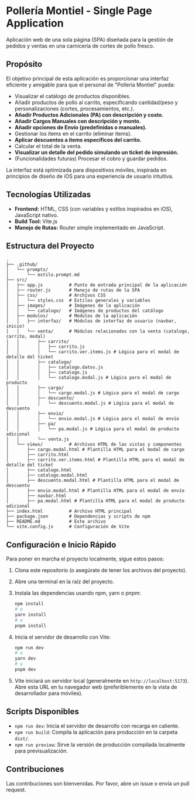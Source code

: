 # Pollería Montiel - Single Page Application

Aplicación web de una sola página (SPA) diseñada para la gestión de pedidos y ventas en una carnicería de cortes de pollo fresco.

## Propósito

El objetivo principal de esta aplicación es proporcionar una interfaz eficiente y amigable para que el personal de "Pollería Montiel" pueda:

*   Visualizar el catálogo de productos disponibles.
*   Añadir productos de pollo al carrito, especificando cantidad/peso y personalizaciones (cortes, procesamientos, etc.).
*   **Añadir Productos Adicionales (PA) con descripción y costo.**
*   **Añadir Cargos Manuales con descripción y monto.**
*   **Añadir opciones de Envío (predefinidas o manuales).**
*   Gestionar los items en el carrito (eliminar items).
*   **Aplicar descuentos a items específicos del carrito.**
*   Calcular el total de la venta.
*   **Visualizar un detalle del pedido simulando un ticket de impresión.**
*   (Funcionalidades futuras) Procesar el cobro y guardar pedidos.

La interfaz está optimizada para dispositivos móviles, inspirada en principios de diseño de iOS para una experiencia de usuario intuitiva.

## Tecnologías Utilizadas

*   **Frontend:** HTML, CSS (con variables y estilos inspirados en iOS), JavaScript nativo.
*   **Build Tool:** Vite.js
*   **Manejo de Rutas:** Router simple implementado en JavaScript.

## Estructura del Proyecto

```
.
├── .github/
│   └── prompts/
│       └── estilo.prompt.md
├── src/
│   ├── app.js          # Punto de entrada principal de la aplicación
│   ├── router.js       # Manejo de rutas de la SPA
│   ├── css/            # Archivos CSS
│   │   └── styles.css  # Estilos generales y variables
│   ├── images/         # Imágenes de la aplicación
│   │   └── catalogo/   # Imágenes de productos del catálogo
│   ├── modulos/        # Módulos de la aplicación
│   │   ├── interfaz/   # Módulos de interfaz de usuario (navbar, inicio)
│   │   └── venta/      # Módulos relacionados con la venta (catalogo, carrito, modal)
│   │       ├── carrito/
│   │       │   ├── carrito.js
│   │       │   └── carrito.ver.items.js # Lógica para el modal de detalle del ticket
│   │       ├── catalogo/
│   │       │   ├── catalogo.datos.js
│   │       │   ├── catalogo.js
│   │       │   └── catalogo.modal.js # Lógica para el modal de producto
│   │       ├── cargo/
│   │       │   └── cargo.modal.js # Lógica para el modal de cargo
│   │       ├── descuento/
│   │       │   └── descuento.modal.js # Lógica para el modal de descuento
│   │       ├── envio/
│   │       │   └── envio.modal.js # Lógica para el modal de envío
│   │       ├── pa/
│   │       │   └── pa.modal.js # Lógica para el modal de producto adicional
│   │       └── venta.js
│   └── views/          # Archivos HTML de las vistas y componentes
│       ├── cargo.modal.html # Plantilla HTML para el modal de cargo
│       ├── carrito.html
│       ├── carrito.ver.items.html # Plantilla HTML para el modal de detalle del ticket
│       ├── catalogo.html
│       ├── catalogo.modal.html
│       ├── descuento.modal.html # Plantilla HTML para el modal de descuento
│       ├── envio.modal.html # Plantilla HTML para el modal de envío
│       ├── navbar.html
│       ├── pa.modal.html # Plantilla HTML para el modal de producto adicional
├── index.html          # Archivo HTML principal
├── package.json        # Dependencias y scripts de npm
├── README.md           # Este archivo
└── vite.config.js      # Configuración de Vite
```

## Configuración e Inicio Rápido

Para poner en marcha el proyecto localmente, sigue estos pasos:

1.  Clona este repositorio (o asegúrate de tener los archivos del proyecto).
2.  Abre una terminal en la raíz del proyecto.
3.  Instala las dependencias usando npm, yarn o pnpm:

    ```bash
    npm install
    # o
    yarn install
    # o
    pnpm install
    ```

4.  Inicia el servidor de desarrollo con Vite:

    ```bash
    npm run dev
    # o
    yarn dev
    # o
    pnpm dev
    ```

5.  Vite iniciará un servidor local (generalmente en `http://localhost:5173`). Abre esta URL en tu navegador web (preferiblemente en la vista de desarrollador para móviles).

## Scripts Disponibles

*   `npm run dev`: Inicia el servidor de desarrollo con recarga en caliente.
*   `npm run build`: Compila la aplicación para producción en la carpeta `dist/`.
*   `npm run preview`: Sirve la versión de producción compilada localmente para previsualización.

## Contribuciones

Las contribuciones son bienvenidas. Por favor, abre un issue o envía un pull request.



